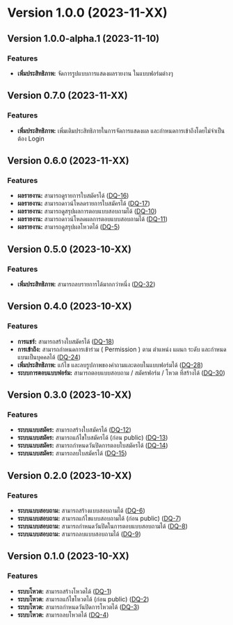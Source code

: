 # Version 1.0.0 (2023-11-XX)

## Version 1.0.0-alpha.1 (2023-11-10)

### Features

* **เพิ่มประสิทธิภาพ:**  จัดการรูปแบบการแสดงผลรายงาน ในแบบฟอร์มต่างๆ

## Version 0.7.0 (2023-11-XX)

### Features

* **เพิ่มประสิทธิภาพ:**  เพิ่มเติมประสิทธิภายในการจัดการแสดงผล และกำหนดการเข้าถึงโดยไม่จำเป็นต้อง Login


## Version 0.6.0 (2023-11-XX)

### Features

* **ผลรายงาน:**  สามารถดูรายการใบสมัครได้ ([DQ-16](https://ck-consulting.atlassian.net/browse/DQ-16))
* **ผลรายงาน:**  สามารถดาวน์โหลดรายการใบสมัครได้ ([DQ-17](https://ck-consulting.atlassian.net/browse/DQ-17))
* **ผลรายงาน:**  สามารถดูสรุปผลการตอบแบบสอบถามได้ ([DQ-10](https://ck-consulting.atlassian.net/browse/DQ-10))
* **ผลรายงาน:**  สามารถดาวน์โหลดผลการตอบแบบสอบถามได้ ([DQ-11](https://ck-consulting.atlassian.net/browse/DQ-11))
* **ผลรายงาน:**  สามารถดูสรุปผลโหวตได้ ([DQ-5](https://ck-consulting.atlassian.net/browse/DQ-5))
  
  
## Version 0.5.0 (2023-10-XX)

### Features

* **เพิ่มประสิทธิภาพ:**  สามารถลบรายการได้มากกว่าหนึ่ง ([DQ-32](https://ck-consulting.atlassian.net/browse/DQ-32))


## Version 0.4.0 (2023-10-XX)

### Features

* **การแชร์:**  สามารถสร้างใบสมัครได้ ([DQ-18](https://ck-consulting.atlassian.net/browse/DQ-18))
* **การเข้าถึง:**  สามารถกำหนดการเข้าร่วม ( Permission ) ตาม ตำแหน่ง แผนก ระดับ และกำหนดแบนเป็นบุคคลได้ ([DQ-24](https://ck-consulting.atlassian.net/browse/DQ-24))
* **เพิ่มประสิทธิภาพ:**  แก้ไข และลบรูปภาพของคำถามและตอบในแบบฟอร์มได้ ([DQ-28](https://ck-consulting.atlassian.net/browse/DQ-28))
* **ระบบการตอบแบบฟอร์ม:**  สามารถตอบแบบสอบถาม / สมัครฟอร์ม / โหวต ที่สร้างได้ ([DQ-30](https://ck-consulting.atlassian.net/browse/DQ-30))


## Version 0.3.0 (2023-10-XX)

### Features

* **ระบบแบบสมัคร:**  สามารถสร้างใบสมัครได้ ([DQ-12](https://ck-consulting.atlassian.net/browse/DQ-12))
* **ระบบแบบสมัคร:**  สามารถแก้ไขใบสมัครได้ (ก่อน public) ([DQ-13](https://ck-consulting.atlassian.net/browse/DQ-13))
* **ระบบแบบสมัคร:**  สามารถกำหนดวันปิดการตอบใบสมัครได้ ([DQ-14](https://ck-consulting.atlassian.net/browse/DQ-14))
* **ระบบแบบสมัคร:**  สามารถลบใบสมัครได้ ([DQ-15](https://ck-consulting.atlassian.net/browse/DQ-15))


## Version 0.2.0 (2023-10-XX)

### Features

* **ระบบแบบสอบถาม:**  สามารถสร้างแบบสอบถามได้ ([DQ-6](https://ck-consulting.atlassian.net/browse/DQ-6))
* **ระบบแบบสอบถาม:**  สามารถแก้ไขแบบสอบถามได้ (ก่อน public) ([DQ-7](https://ck-consulting.atlassian.net/browse/DQ-7))
* **ระบบแบบสอบถาม:**  สามารถกำหนดวันปิดในการตอบแบบสอบถามได้ ([DQ-8](https://ck-consulting.atlassian.net/browse/DQ-8))
* **ระบบแบบสอบถาม:**  สามารถลบแบบสอบถามได้ ([DQ-9](https://ck-consulting.atlassian.net/browse/DQ-9))


## Version 0.1.0 (2023-10-XX)

### Features

* **ระบบโหวต:**  สามารถสร้างโหวตได้ ([DQ-1](https://ck-consulting.atlassian.net/browse/DQ-1))
* **ระบบโหวต:**  สามารถแก้ไขโหวตได้ (ก่อน public) ([DQ-2](https://ck-consulting.atlassian.net/browse/DQ-2))
* **ระบบโหวต:**  สามารถกำหนดวันปิดการโหวตได้ ([DQ-3](https://ck-consulting.atlassian.net/browse/DQ-3))
* **ระบบโหวต:**  สามารถลบโหวตได้ ([DQ-4](https://ck-consulting.atlassian.net/browse/DQ-4))